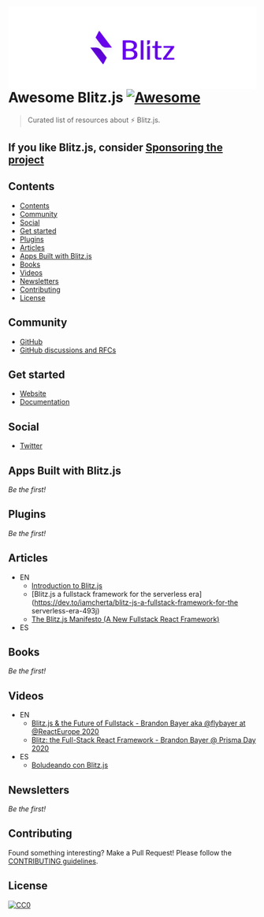 [<img src="https://raw.githubusercontent.com/blitz-js/art/master/github-cover-photo.png" align="right">](https://blitzjs.com/)


# Awesome Blitz.js [![Awesome](https://cdn.rawgit.com/sindresorhus/awesome/d7305f38d29fed78fa85652e3a63e154dd8e8829/media/badge.svg)](https://github.com/sindresorhus/awesome)

> Curated list of resources about :zap: Blitz.js.

## If you like Blitz.js, consider [Sponsoring the project](https://github.com/sponsors/blitz-js)

## Contents
- [Contents](#contents)
- [Community](#community)
- [Social](#social)
- [Get started](#get-started)
- [Plugins](#extensions)
- [Articles](#articles)
- [Apps Built with Blitz.js](#apps-built-with-blitzjs)
- [Books](#books)
- [Videos](#videos)
- [Newsletters](#newsletters)
- [Contributing](#contributing)
- [License](#license)

## Community
* [GitHub](https://github.com/blitz-js/blitz)
* [GitHub discussions and RFCs](https://github.com/blitz-js/blitz/discussions)

## Get started
* [Website](https://blitzjs.com/)
* [Documentation](https://blitzjs.com/docs/getting-started)

## Social
* [Twitter](https://twitter.com/blitz_js)

## Apps Built with Blitz.js
*Be the first!*

## Plugins
*Be the first!*

## Articles
* EN
  * [Introduction to Blitz.js](https://dev.to/bnevilleoneill/introduction-to-blitz-js-187h)
  * [Blitz.js a fullstack framework for the serverless era](https://dev.to/iamcherta/blitz-js-a-fullstack-framework-for-the serverless-era-493j)
  * [The Blitz.js Manifesto (A New Fullstack React Framework)](https://dev.to/flybayer/the-blitz-js-manifesto-a-new-react-framework-1gg7)
* ES

## Books
*Be the first!*

## Videos
* EN
  * [Blitz.js & the Future of Fullstack - Brandon Bayer aka @flybayer at @ReactEurope 2020](https://www.youtube.com/watch?v=H93WAFrlCkQ)
  * [Blitz: the Full-Stack React Framework - Brandon Bayer @ Prisma Day 2020](https://www.youtube.com/watch?v=fIexr5UZfhU)
* ES
  * [Boludeando con Blitz.js](https://www.youtube.com/watch?v=Av4vrstv2XY)

## Newsletters
*Be the first!*

## Contributing
Found something interesting? Make a Pull Request! Please follow the [CONTRIBUTING guidelines](/CONTRIBUTING.md).

## License
[![CC0](http://mirrors.creativecommons.org/presskit/buttons/88x31/svg/cc-zero.svg)](http://creativecommons.org/publicdomain/zero/1.0/)
